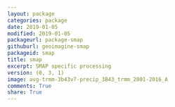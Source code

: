 ```yaml
---
layout: package
categories: package
date: 2019-01-05
modified: 2019-01-05
packageurl: package-smap
githuburl: geoimagine-smap
packageid: smap
title: smap
excerpt: SMAP specific processing
version: (0, 3, 1)
image: avg-trmm-3b43v7-precip_3B43_trmm_2001-2016_A
comments: True
share: True
---
```

